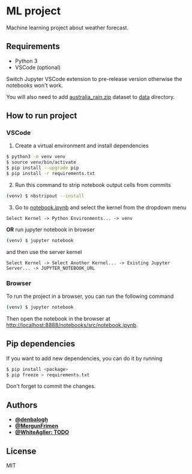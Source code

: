 # ML project

Machine learning project about weather forecast.

## Requirements

- Python 3
- VSCode (optional)

Switch Jupyter VSCode extension to pre-release version otherwise the notebooks won't work.

You will also need to add [australia_rain.zip](https://is.muni.cz/auth/el/fi/jaro2023/IB031/um/cviceni/project_datasets/australia_rain.zip) dataset to [data](./data) directory.

## How to run project

### VSCode

1. Create a virtual environment and install dependencies

```bash
$ python3 -m venv venv
$ source venv/bin/activate
$ pip install --upgrade pip
$ pip install -r requirements.txt
```

2. Run this command to strip notebook output cells from commits

```bash
(venv) $ nbstripout --install
```

3. Go to [notebook.ipynb](./src/notebook.ipynb) and select the kernel from the dropdown menu

```text
Select Kernel -> Python Environments... -> venv
```

**OR** run jupyter notebook in browser

```bash
(venv) $ jupyter notebook
```

and then use the server kernel

```text
Select Kernel -> Select Another Kernel... -> Existing Jupyter Server... -> JUPYTER_NOTEBOOK_URL
```

### Browser

To run the project in a browser, you can run the following command

```bash
(venv) $ jupyter notebook
```

Then open the notebook in the browser at [http://localhost:8888/notebooks/src/notebook.ipynb](http://localhost:8888/notebooks/src/notebook.ipynb).

## Pip dependencies

If you want to add new dependencies, you can do it by running

```bash
$ pip install <package>
$ pip freeze > requirements.txt
```

Don't forget to commit the changes.

## Authors

- [**@denbalogh**](https://github.com/denbalogh)
- [**@MergunFrimen**](https://github.com/MergunFrimen)
- [**@WhiteAgller: TODO**](https://github.com/WhiteAgller)


## License

MIT
